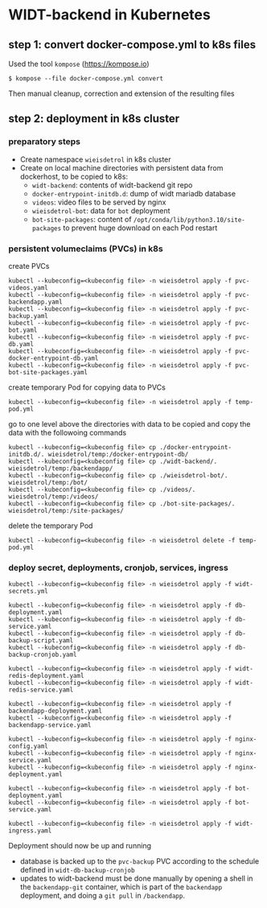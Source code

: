 # WIDT-backend in Kubernetes

## step 1: convert docker-compose.yml to k8s files

Used the tool `kompose` (https://kompose.io)

`$ kompose --file docker-compose.yml convert`

Then manual cleanup, correction and extension of the resulting files

## step 2: deployment in k8s cluster

### preparatory steps

 * Create namespace `wieisdetrol` in k8s cluster
 * Create on local machine directories with persistent data from dockerhost, to be copied to k8s:
    * `widt-backend`: contents of widt-backend git repo
    * `docker-entrypoint-initdb.d`: dump of widt mariadb database
    * `videos`: video files to be served by nginx
    * `wieisdetrol-bot`: data for `bot` deployment
    * `bot-site-packages`: content of `/opt/conda/lib/python3.10/site-packages` to prevent huge download on each Pod restart

### persistent volumeclaims (PVCs) in k8s 

create PVCs

```shell
kubectl --kubeconfig=<kubeconfig file> -n wieisdetrol apply -f pvc-videos.yaml
kubectl --kubeconfig=<kubeconfig file> -n wieisdetrol apply -f pvc-backendapp.yaml
kubectl --kubeconfig=<kubeconfig file> -n wieisdetrol apply -f pvc-backup.yaml
kubectl --kubeconfig=<kubeconfig file> -n wieisdetrol apply -f pvc-bot.yaml
kubectl --kubeconfig=<kubeconfig file> -n wieisdetrol apply -f pvc-db.yaml
kubectl --kubeconfig=<kubeconfig file> -n wieisdetrol apply -f pvc-docker-entrypoint-db.yaml
kubectl --kubeconfig=<kubeconfig file> -n wieisdetrol apply -f pvc-bot-site-packages.yaml
```

create temporary Pod for copying data to PVCs

`kubectl --kubeconfig=<kubeconfig file> -n wieisdetrol apply -f temp-pod.yml`

go to one level above the directories with data to be copied and copy the data with the followoing commands

```shell
kubectl --kubeconfig=<kubeconfig file> cp ./docker-entrypoint-initdb.d/. wieisdetrol/temp:/docker-entrypoint-db/
kubectl --kubeconfig=<kubeconfig file> cp ./widt-backend/. wieisdetrol/temp:/backendapp/
kubectl --kubeconfig=<kubeconfig file> cp ./wieisdetrol-bot/. wieisdetrol/temp:/bot/
kubectl --kubeconfig=<kubeconfig file> cp ./videos/. wieisdetrol/temp:/videos/
kubectl --kubeconfig=<kubeconfig file> cp ./bot-site-packages/. wieisdetrol/temp:/site-packages/
```

delete the temporary Pod

`kubectl --kubeconfig=<kubeconfig file> -n wieisdetrol delete -f temp-pod.yml`

### deploy secret, deployments, cronjob, services, ingress

```shell
kubectl --kubeconfig=<kubeconfig file> -n wieisdetrol apply -f widt-secrets.yml

kubectl --kubeconfig=<kubeconfig file> -n wieisdetrol apply -f db-deployment.yaml
kubectl --kubeconfig=<kubeconfig file> -n wieisdetrol apply -f db-service.yaml
kubectl --kubeconfig=<kubeconfig file> -n wieisdetrol apply -f db-backup-script.yaml
kubectl --kubeconfig=<kubeconfig file> -n wieisdetrol apply -f db-backup-cronjob.yaml

kubectl --kubeconfig=<kubeconfig file> -n wieisdetrol apply -f widt-redis-deployment.yaml
kubectl --kubeconfig=<kubeconfig file> -n wieisdetrol apply -f widt-redis-service.yaml

kubectl --kubeconfig=<kubeconfig file> -n wieisdetrol apply -f backendapp-deployment.yaml
kubectl --kubeconfig=<kubeconfig file> -n wieisdetrol apply -f backendapp-service.yaml

kubectl --kubeconfig=<kubeconfig file> -n wieisdetrol apply -f nginx-config.yaml
kubectl --kubeconfig=<kubeconfig file> -n wieisdetrol apply -f nginx-service.yaml
kubectl --kubeconfig=<kubeconfig file> -n wieisdetrol apply -f nginx-deployment.yaml

kubectl --kubeconfig=<kubeconfig file> -n wieisdetrol apply -f bot-deployment.yaml
kubectl --kubeconfig=<kubeconfig file> -n wieisdetrol apply -f bot-service.yaml

kubectl --kubeconfig=<kubeconfig file> -n wieisdetrol apply -f widt-ingress.yaml
```

Deployment should now be up and running

* database is backed up to the `pvc-backup` PVC according to the schedule defined in `widt-db-backup-cronjob`
* updates to widt-backend must be done manually by opening a shell in the `backendapp-git` container, which is part of the `backendapp` deployment, and doing a `git pull` in `/backendapp`.